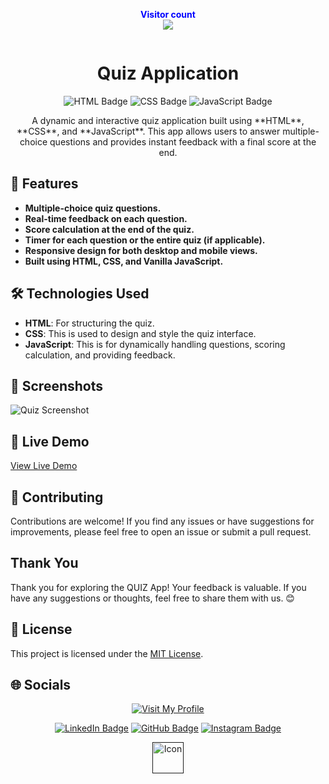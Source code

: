 <p align="center">
  <b style="color: blue;  ">Visitor count</b>
  <br>
  <a style="" href="https://github.com/Akki-soni">
  <img src="https://komarev.com/ghpvc/?username=akki-soni&label=Profile%20views&color=0e75b6&style=flat" />
  </a>
</p>
<p align="center"> <a href="https://twitter.com/" target="blank"><img src="https://img.shields.io/twitter/follow/?logo=twitter&style=for-the-badge" alt="" /></a> </p>

<h1 align="center">Quiz Application</h1>

<p align="center">
  <img src="https://img.shields.io/badge/HTML-E34F26?style=for-the-badge&logo=html5&logoColor=white" alt="HTML Badge">
  <img src="https://img.shields.io/badge/CSS-1572B6?style=for-the-badge&logo=css3&logoColor=white" alt="CSS Badge">
  <img src="https://img.shields.io/badge/JavaScript-F7DF1E?style=for-the-badge&logo=javascript&logoColor=black" alt="JavaScript Badge">
</p>

<p align="center">
  A dynamic and interactive quiz application built using **HTML**, **CSS**, and **JavaScript**. This app allows users to answer multiple-choice questions and provides instant feedback with a final score at the end.
</p>

## 🚀 Features

- **Multiple-choice quiz questions.**
- **Real-time feedback on each question.**
- **Score calculation at the end of the quiz.**
- **Timer for each question or the entire quiz (if applicable).**
- **Responsive design for both desktop and mobile views.**
- **Built using HTML, CSS, and Vanilla JavaScript.**

## 🛠️ Technologies Used

- **HTML**: For structuring the quiz.
- **CSS**: This is used to design and style the quiz interface.
- **JavaScript**: This is for dynamically handling questions, scoring calculation, and providing feedback.

## 🌟 Screenshots

![Quiz Screenshot](asserts/Screenshot1.png)

## 🔗 Live Demo

[View Live Demo](https://prodigy-task-3-tic-tac-toe-web-application.vercel.app/)

## 🤝 Contributing

Contributions are welcome! If you find any issues or have suggestions for improvements, please feel free to open an issue or submit a pull request.

## Thank You

Thank you for exploring the QUIZ App! Your feedback is valuable. If you have any suggestions or thoughts, feel free to share them with us. 😊

## 📄 License

This project is licensed under the [MIT License](LICENSE).

## 🌐 Socials

<div align="center">

[![Visit My Profile](https://img.shields.io/badge/Visit%20My%20Profile-%23121011.svg?style=for-the-badge&logo=github&logoColor=white)](https://github.com/Akki-soni)

[![LinkedIn Badge](https://img.shields.io/badge/LinkedIn-%230077B5.svg?logo=linkedin&logoColor=white)](https://www.linkedin.com/in/akashchandraverma/)
[![GitHub Badge](https://img.shields.io/badge/GitHub-%23121011.svg?style=for-the-badge&logo=github&logoColor=white)](https://github.com/Akki-soni)
[![Instagram Badge](https://img.shields.io/badge/Instagram-%23E4405F.svg?style=for-the-badge&logo=instagram&logoColor=white)](https://www.instagram.com/akki_214g/)

<a href="">
  <img src="asserts/logoo.jpeg" alt="Icon" style="vertical-align:middle; width:50px; height:auto;">
</a>

</div>
